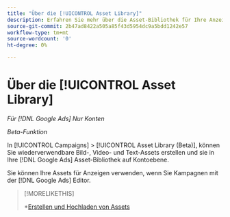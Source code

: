 ```yaml
---
title: "Über die [!UICONTROL Asset Library]"
description: Erfahren Sie mehr über die Asset-Bibliothek für Ihre Anzeigen-Assets.
source-git-commit: 2b47ad8422a505a85f43d5954dc9a5bdd1242e57
workflow-type: tm+mt
source-wordcount: '0'
ht-degree: 0%

---
```


# Über die [!UICONTROL Asset Library]

<!-- Combine with "Create" page into one page? -->

*Für [!DNL Google Ads] Nur Konten*

*Beta-Funktion*

In [!UICONTROL Campaigns] > [!UICONTROL Asset Library (Beta)], können Sie wiederverwendbare Bild-, Video- und Text-Assets erstellen und sie in Ihre [!DNL Google Ads] Asset-Bibliothek auf Kontoebene.

Sie können Ihre Assets für Anzeigen verwenden, wenn Sie Kampagnen mit der [!DNL Google Ads] Editor.

>[!MORELIKETHIS]
>
>*[Erstellen und Hochladen von Assets](/help/search-social-commerce/campaign-management/asset-library/asset-create.md)
